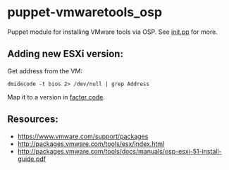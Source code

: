 # puppet-vmwaretools_osp

Puppet module for installing VMware tools via OSP. See [init.pp](manifests/init.pp) for more.

Adding new ESXi version:
--
Get address from the VM:

    dmidecode -t bios 2> /dev/null | grep Address

Map it to a version in [facter code](lib/facter/esxi_version.rb).

Resources:
--
- https://www.vmware.com/support/packages
- http://packages.vmware.com/tools/esx/index.html
- http://packages.vmware.com/tools/docs/manuals/osp-esxi-51-install-guide.pdf
